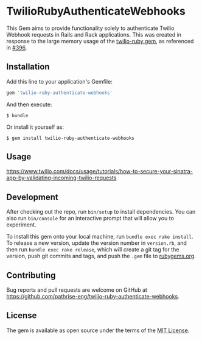 # TwilioRubyAuthenticateWebhooks

This Gem aims to provide functionality solely to authenticate Twilio Webhook requests in Rails and Rack applications.  This was created in response to the large memory usage of the [twilio-ruby gem](https://github.com/twilio/twilio-ruby), as referenced in [#396](https://github.com/twilio/twilio-ruby/issues/396).

## Installation

Add this line to your application's Gemfile:

```ruby
gem 'twilio-ruby-authenticate-webhooks'
```

And then execute:

    $ bundle

Or install it yourself as:

    $ gem install twilio-ruby-authenticate-webhooks

## Usage

https://www.twilio.com/docs/usage/tutorials/how-to-secure-your-sinatra-app-by-validating-incoming-twilio-requests

## Development

After checking out the repo, run `bin/setup` to install dependencies. You can also run `bin/console` for an interactive prompt that will allow you to experiment.

To install this gem onto your local machine, run `bundle exec rake install`. To release a new version, update the version number in `version.rb`, and then run `bundle exec rake release`, which will create a git tag for the version, push git commits and tags, and push the `.gem` file to [rubygems.org](https://rubygems.org).

## Contributing

Bug reports and pull requests are welcome on GitHub at https://github.com/pathrise-eng/twilio-ruby-authenticate-webhooks.

## License

The gem is available as open source under the terms of the [MIT License](https://opensource.org/licenses/MIT).

